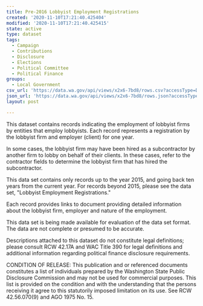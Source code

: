 ```yaml
---
title: Pre-2016 Lobbyist Employment Registrations
created: '2020-11-10T17:21:40.425404'
modified: '2020-11-10T17:21:40.425415'
state: active
type: dataset
tags:
  - Campaign
  - Contributions
  - Disclosure
  - Elections
  - Political Committee
  - Political Finance
groups:
  - Local Government
csv_url: 'https://data.wa.gov/api/views/x2x6-7bd8/rows.csv?accessType=DOWNLOAD'
json_url: 'https://data.wa.gov/api/views/x2x6-7bd8/rows.json?accessType=DOWNLOAD'
layout: post

---
```

This dataset contains records indicating the employment of lobbyist firms by entities that employ lobbyists. Each record represents a registration by the lobbyist firm and employer (client) for one year. 

In some cases, the lobbyist firm may have been hired as a subcontractor by another firm to lobby on behalf of their clients. In these cases, refer to the contractor fields to determine the lobbyist firm that has hired the subcontractor.

This data set contains only records up to the year 2015, and going back ten years from the current year. For records beyond 2015, please see the data set, "Lobbyist Employment Registrations."

Each record provides links to document providing detailed information about the lobbyist firm, employer and nature of the employment.

This data set is being made available for evaluation of the data set format. The data are not complete or presumed to be accurate.

Descriptions attached to this dataset do not constitute legal definitions; please consult RCW 42.17A and WAC Title 390 for legal definitions and additional information regarding political finance disclosure requirements.

CONDITION OF RELEASE: This publication and or referenced documents constitutes a list of individuals prepared by the Washington State Public Disclosure Commission and may not be used for commercial purposes. This list is provided on the condition and with the understanding that the persons receiving it agree to this statutorily imposed limitation on its use. See RCW 42.56.070(9) and AGO 1975 No. 15.
